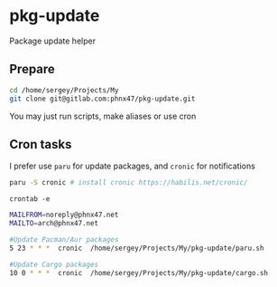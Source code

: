 # pkg-update

Package update helper

## Prepare

```sh
cd /home/sergey/Projects/My
git clone git@gitlab.com:phnx47/pkg-update.git
```

You may just run scripts, make aliases or use cron

## Cron tasks

I prefer use `paru` for update packages, and `cronic` for notifications

```sh
paru -S cronic # install cronic https://habilis.net/cronic/
```

`crontab -e`

```sh
MAILFROM=noreply@phnx47.net
MAILTO=arch@phnx47.net

#Update Pacman/Aur packages
5 23 * * *  cronic  /home/sergey/Projects/My/pkg-update/paru.sh   

#Update Cargo packages
10 0 * * *  cronic  /home/sergey/Projects/My/pkg-update/cargo.sh
```

